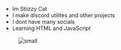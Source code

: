 - Im Stiizzy Cat
- I make discord utilites and other projects
- I dont have many socials
- Learning HTML and JavaScript 

ㅤㅤㅤ![small](https://user-images.githubusercontent.com/90114741/145103318-a87616ee-acf7-4334-8570-f3aae8a5b657.png) 
